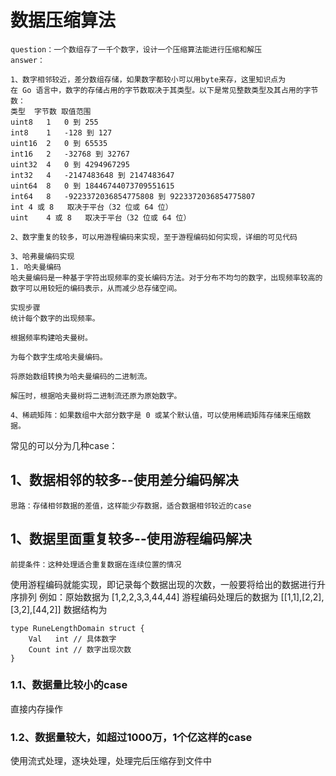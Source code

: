 # 数据压缩算法

    question：一个数组存了一千个数字，设计一个压缩算法能进行压缩和解压
    answer：

    1、数字相邻较近，差分数组存储，如果数字都较小可以用byte来存，这里知识点为
    在 Go 语言中，数字的存储占用的字节数取决于其类型。以下是常见整数类型及其占用的字节数：
    类型	字节数	取值范围
    uint8	1	0 到 255
    int8	1	-128 到 127
    uint16	2	0 到 65535
    int16	2	-32768 到 32767
    uint32	4	0 到 4294967295
    int32	4	-2147483648 到 2147483647
    uint64	8	0 到 18446744073709551615
    int64	8	-9223372036854775808 到 9223372036854775807
    int	4 或 8	取决于平台（32 位或 64 位）
    uint	4 或 8	取决于平台（32 位或 64 位）
    
    2、数字重复的较多，可以用游程编码来实现，至于游程编码如何实现，详细的可见代码

    3、哈弗曼编码实现
    1. 哈夫曼编码
    哈夫曼编码是一种基于字符出现频率的变长编码方法。对于分布不均匀的数字，出现频率较高的数字可以用较短的编码表示，从而减少总存储空间。
    
    实现步骤
    统计每个数字的出现频率。
    
    根据频率构建哈夫曼树。
    
    为每个数字生成哈夫曼编码。
    
    将原始数组转换为哈夫曼编码的二进制流。
    
    解压时，根据哈夫曼树将二进制流还原为原始数字。

    4、稀疏矩阵：如果数组中大部分数字是 0 或某个默认值，可以使用稀疏矩阵存储来压缩数据。




常见的可以分为几种case：
## 1、数据相邻的较多--使用差分编码解决
    思路：存储相邻数据的差值，这样能少存数据，适合数据相邻较近的case
## 1、数据里面重复较多--使用游程编码解决

    前提条件：这种处理适合重复数据在连续位置的情况
  使用游程编码就能实现，即记录每个数据出现的次数，一般要将给出的数据进行升序排列
  例如：原始数据为
    [1,2,2,3,3,44,44]
   游程编码处理后的数据为
    [[1,1],[2,2],[3,2],[44,2]]
    数据结构为 

    
    type RuneLengthDomain struct {
        Val   int // 具体数字
        Count int // 数字出现次数
    }
    
### 1.1、数据量比较小的case
  直接内存操作

### 1.2、数据量较大，如超过1000万，1个亿这样的case
  使用流式处理，逐块处理，处理完后压缩存到文件中

